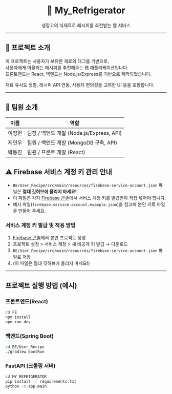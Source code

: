 <h1 align="center">🍳 My_Refrigerator</h1>
<p align="center">냉장고의 식재료로 레시피를 추천받는 웹 서비스</p>

---

## 📌 프로젝트 소개

이 프로젝트는 사용자가 보유한 재료와 태그를 기반으로,  
사용자에게 어울리는 레시피를 추천해주는 웹 애플리케이션입니다.  
프론트엔드는 React, 백엔드는 Node.js/Express를 기반으로 제작되었습니다.  

재료 유사도 정렬, 레시피 API 연동, 사용자 편의성을 고려한 UI 등을 포함합니다.

---

## 👥 팀원 소개

| 이름 | 역할 |
|------|------|
| 이정현 | 팀장 / 백엔드 개발 (Node.js/Express, API) |
| 제연우 | 팀원 / 백엔드 개발 (MongoDB 구축, API) |
| 박동진 | 팀원 / 프론트 개발 (React) |

## ⚠️ Firebase 서비스 계정 키 관리 안내

- `BE/User_Recipe/src/main/resources/firebase-service-account.json` 파일은 **절대 깃허브에 올리지 마세요!**
- 이 파일은 각자 [Firebase 콘솔](https://console.firebase.google.com/)에서 서비스 계정 키를 발급받아 직접 넣어야 합니다.
- 예시 파일(`firebase-service-account.example.json`)을 참고해 본인 키로 파일을 만들어 주세요.

### 서비스 계정 키 발급 및 적용 방법
1. [Firebase 콘솔](https://console.firebase.google.com/)에서 본인 프로젝트 생성
2. 프로젝트 설정 > 서비스 계정 > 새 비공개 키 발급 → 다운로드
3. `BE/User_Recipe/src/main/resources/firebase-service-account.json` 파일로 저장
4. (이 파일은 절대 깃허브에 올리지 마세요!)

---

## 프로젝트 실행 방법 (예시)

### 프론트엔드(React)
```bash
cd FE
npm install
npm run dev
```

### 백엔드(Spring Boot)
```bash
cd BE/User_Recipe
./gradlew bootRun
```

### FastAPI (크롤링 서버)
```bash
cd MY_REFRIGERATOR
pip install -r requirements.txt
python -m app.main
```
